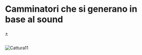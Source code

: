 **<h1>Camminatori che si generano in base al sound</h1>** [+](https://editor.p5js.org/gasperonisiria/full/p1ZsFbjag) </br> </br>

![Cattura11](https://user-images.githubusercontent.com/77029849/114785136-818dee00-9d7c-11eb-91fa-2734e8654690.JPG)

